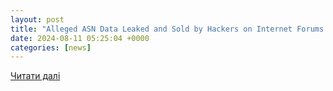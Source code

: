 ```yaml
---
layout: post
title: "Alleged ASN Data Leaked and Sold by Hackers on Internet Forums - Ruetir"
date: 2024-08-11 05:25:04 +0000
categories: [news]
---
```


[Читати далі](https://www.ruetir.com/2024/08/11/alleged-asn-data-leaked-and-sold-by-hackers-on-internet-forums/)
